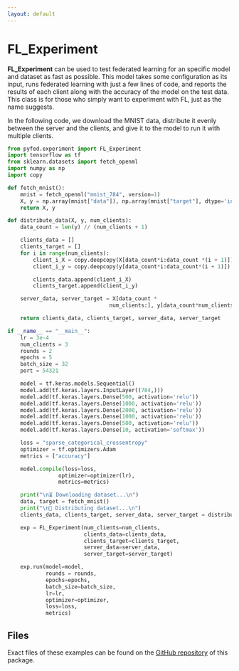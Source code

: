 ```yaml
---
layout: default
---
```


# FL_Experiment

**FL_Experiment** can be used to test federated learning for an specific model and dataset as fast as possible. This model takes some configuration as its input, runs federated learning with just a few lines of code, and reports the results of each client along with the accuracy of the model on the test data. This class is for those who simply want to experiment with FL, just as the name suggests.

In the following code, we download the MNIST data, distribute it evenly between the server and the clients, and give it to the model to run it with multiple clients.

```py
from pyfed.experiment import FL_Experiment
import tensorflow as tf
from sklearn.datasets import fetch_openml
import numpy as np
import copy

def fetch_mnist():
    mnist = fetch_openml("mnist_784", version=1)
    X, y = np.array(mnist["data"]), np.array(mnist["target"], dtype='int16')
    return X, y

def distribute_data(X, y, num_clients):
    data_count = len(y) // (num_clients + 1)

    clients_data = []
    clients_target = []
    for i in range(num_clients):
        client_i_X = copy.deepcopy(X[data_count*i:data_count *(i + 1)])
        client_i_y = copy.deepcopy(y[data_count*i:data_count*(i + 1)])

        clients_data.append(client_i_X)
        clients_target.append(client_i_y)

    server_data, server_target = X[data_count *
                                num_clients:], y[data_count*num_clients:]

    return clients_data, clients_target, server_data, server_target

if __name__ == "__main__":
    lr = 3e-4
    num_clients = 3
    rounds = 2
    epochs = 5
    batch_size = 32
    port = 54321

    model = tf.keras.models.Sequential()
    model.add(tf.keras.layers.InputLayer((784,)))
    model.add(tf.keras.layers.Dense(500, activation='relu'))
    model.add(tf.keras.layers.Dense(1000, activation='relu'))
    model.add(tf.keras.layers.Dense(2000, activation='relu'))
    model.add(tf.keras.layers.Dense(1000, activation='relu'))
    model.add(tf.keras.layers.Dense(500, activation='relu'))
    model.add(tf.keras.layers.Dense(10, activation='softmax'))

    loss = "sparse_categorical_crossentropy"
    optimizer = tf.optimizers.Adam
    metrics = ["accuracy"]

    model.compile(loss=loss,
                optimizer=optimizer(lr),
                metrics=metrics)

    print("\n⏳ Downloading dataset...\n")
    data, target = fetch_mnist()
    print("\n📨 Distributing dataset...\n")
    clients_data, clients_target, server_data, server_target = distribute_data(data, target, num_clients)

    exp = FL_Experiment(num_clients=num_clients,
                        clients_data=clients_data,
                        clients_target=clients_target,
                        server_data=server_data,
                        server_target=server_target)

    exp.run(model=model,
            rounds = rounds,
            epochs=epochs,
            batch_size=batch_size,
            lr=lr,
            optimizer=optimizer,
            loss=loss,
            metrics)
```

## Files
Exact files of these examples can be found on the [GitHub repository](https://github.com/amirrezasokhankhosh/PyFed) of this package.